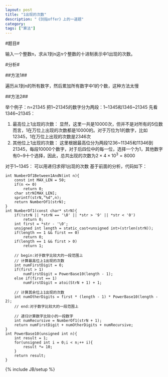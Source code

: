 ```yaml
---
layout: post
title: "1出现的次数"
description: "《剑指offer》上的一道题"
category:
tags: ["算法"]
---
```


#题目#

输入一个整数n，求从1到n这n个整数的十进制表示中1出现的次数。

#分析#

##方法1##

遍历从1到n的所有数字，然后累加所有数字中1的个数，这种方法太慢

##方法2##

举个例子：n=21345
把1~21345的数字分为两段：1~1345和1346~21345
先看1346~21345：

1. 最高位上1出现的次数：
    显然，这里一共是10000次，但并不是对所有的5位数而言，1在万位上出现的次数都是10000的。对于万位为1的数字，比如12345，1在万位上出现的次数是2346次
2. 其他位上1出现的次数：
    这里根据最高位分为两段1236~11345和11346到21345，每段10000个数字，对于后四位中的每一位，选择一个为1，其他数字有0~9十个选择，因此，总共出现的次数为$2\times4\times10^3=8000$

对于1~1345：
可以用递归求得1出现的次数
基于前面的分析，代码如下：

    int NumberOf1Between1AndN(int n){
        const int MAX_LEN = 50;
        if(n <= 0)
            return 0;
        char strN[MAX_LEN];
        sprintf(strN,"%d",n);
        return NumberOf1(strN);
    }
    int NumberOf1(const char* strN){
        if(!strN || *strN == '\0' || *str > '9' || *str < '0')
            return 0;
        int first = *str - '\0';
        unsigned int length = static_cast<unsigned int>(strlen(strN));
        if(length == 1 && first == 0)
            return 0;
        if(length == 1 && first > 0)
            return 1;
    
        // begin:对于数字比较大的一段范围上
        // 计算最高位上1出现的次数
        int numFirstDigit = 0;
        if(first > 1)
            numFirstDigit = PowerBase10(length - 1);
        else if(first == 1)
            numFirstDigit = atoi(StrN + 1) + 1;
    
        // 计算其余位上1出现的次数
        int numOtherDigits = first * (length - 1) * PowerBase10(length - 2);
        // end:对于数字比较大的一段范围上
    
        // 递归计算数字比较小的一段数字
        int numRecursive = NumberOf1(strN + 1);
        return numFirstDigit + numOtherDigits + numRecursive;
    }
    int PowerBase10(unsigned int n){
        int result = 1;
        for(unsigned int i = 0;i < n;++ i){
            result *= 10;
        }
        return result;
    }

{% include JB/setup %}
